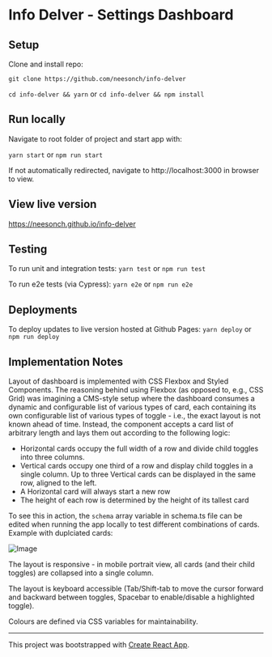 # Info Delver - Settings Dashboard


## Setup

Clone and install repo:

 `git clone https://github.com/neesonch/info-delver`

`cd info-delver && yarn` 
or 
`cd info-delver && npm install`

## Run locally

Navigate to root folder of project and start app with:

`yarn start` 
or 
`npm run start`

If not automatically redirected, navigate to http://localhost:3000 in browser to view.

## View live version

https://neesonch.github.io/info-delver

## Testing

To run unit and integration tests:
`yarn test` 
or 
`npm run test`

To run e2e tests (via Cypress):
`yarn e2e` 
or 
`npm run e2e`

## Deployments

To deploy updates to live version hosted at Github Pages:
`yarn deploy` 
or 
`npm run deploy`


## Implementation Notes

Layout of dashboard is implemented with CSS Flexbox and Styled Components. The reasoning behind using Flexbox (as opposed to, e.g., CSS Grid) was imagining a CMS-style setup where the dashboard consumes a dynamic and configurable list of various types of card, each containing its own configurable list of various types of toggle - i.e., the exact layout is not known ahead of time. Instead, the component accepts a card list of arbitrary length and lays them out according to the following logic:
- Horizontal cards occupy the full width of a row and divide child toggles into three columns.
- Vertical cards occupy one third of a row and display child toggles in a single column. Up to three Vertical cards can be displayed in the same row, aligned to the left.
- A Horizontal card will always start a new row
- The height of each row is determined by the height of its tallest card

To see this in action, the `schema` array variable in schema.ts file can be edited when running the app locally to test different combinations of cards. Example with duplciated cards:

![Image](https://i.imgur.com/eApkIZ6.png)

The layout is responsive - in mobile portrait view, all cards (and their child toggles) are collapsed into a single column.

The layout is keyboard accessible (Tab/Shift-tab to move the cursor forward and backward between toggles, Spacebar to enable/disable a highlighted toggle).

Colours are defined via CSS variables for maintainability.

---

This project was bootstrapped with [Create React App](https://github.com/facebook/create-react-app).
